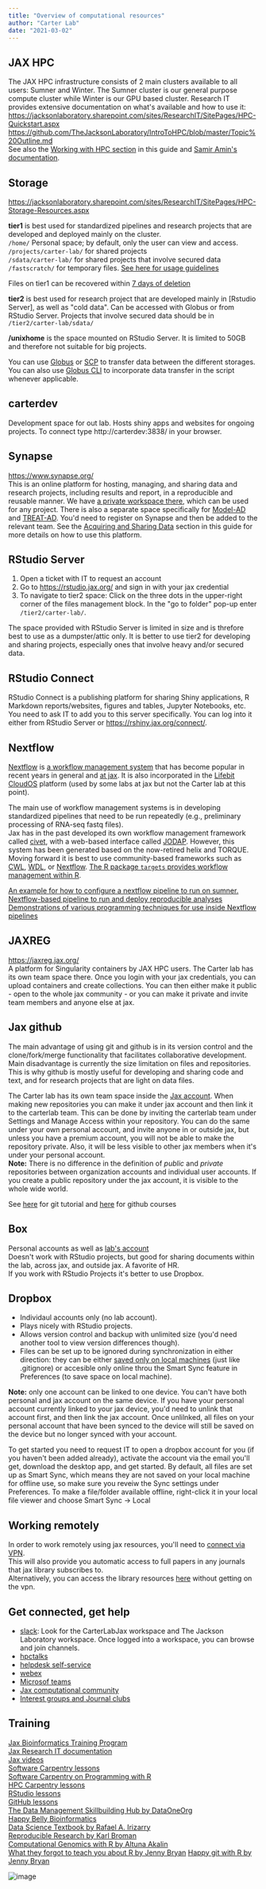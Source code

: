 ```yaml
---
title: "Overview of computational resources"
author: "Carter Lab"
date: "2021-03-02"
---
```




## JAX HPC
The JAX HPC infrastructure consists of 2 main clusters available to all users: Sumner and Winter.  The Sumner cluster is our general purpose compute cluster while Winter is our GPU based cluster.
Research IT provides extensive documentation on what's available and how to use it:  
https://jacksonlaboratory.sharepoint.com/sites/ResearchIT/SitePages/HPC-Quickstart.aspx  
https://github.com/TheJacksonLaboratory/IntroToHPC/blob/master/Topic%20Outline.md  
See also the [Working with HPC section](Working_with_hpc.html) in this guide and [Samir Amin's documentation](https://sumner.verhaaklab.com/).

## Storage
https://jacksonlaboratory.sharepoint.com/sites/ResearchIT/SitePages/HPC-Storage-Resources.aspx
  
**tier1** is best used for standardized pipelines and research projects that are developed and deployed mainly on the cluster.  
`/home/` Personal space; by default, only the user can view and access.  
`/projects/carter-lab/` for shared projects  
`/sdata/carter-lab/` for shared projects that involve secured data  
`/fastscratch/` for temporary files. [See here for usage guidelines](https://jacksonlaboratory.sharepoint.com/sites/ResearchIT/SitePages/Fastscratch-Guidelines-and-Usage.aspx)

Files on tier1 can be recovered within [7 days of deletion](https://jacksonlaboratory.sharepoint.com/sites/ResearchIT/SitePages/Recovering-Data-from-the-.snapshot-Directory.aspx)  

**tier2** is best used for research project that are developed mainly in [Rstudio Server], as well as "cold data". Can be accessed with Globus or from RStudio Server. Projects that involve secured data should be in `/tier2/carter-lab/sdata/`

**/unixhome** is the space mounted on RStudio Server. It is limited to 50GB and therefore not suitable for big projects.

You can use [Globus](https://jacksonlaboratory.sharepoint.com/sites/ResearchIT/SitePages/Globus-Data-Transfers.aspx) or [SCP](https://haydenjames.io/linux-securely-copy-files-using-scp/) to transfer data between the different storages. You can also use [Globus CLI](https://docs.globus.org/cli/quickstart/) to incorporate data transfer in the script whenever applicable.  

## carterdev
Development space for out lab. Hosts shiny apps and websites for ongoing projects. To connect type http://carterdev:3838/ in your browser.

## Synapse
https://www.synapse.org/  
This is an online platform for hosting, managing, and sharing data and research projects, including results and report, in a reproducible and reusable manner. We have [a private workspace there](https://www.synapse.org/#!Synapse:syn23573590/wiki/), which can be used for any project. There is also a separate space specifically for [Model-AD](https://www.synapse.org/#!Synapse:syn7419026/wiki/586126) and [TREAT-AD](https://www.synapse.org/#!Synapse:syn21532474). You'd need to register on Synapse and then be added to the relevant team. See the [Acquiring and Sharing Data](Acquiring_and_sharing_data.html) section in this guide for more details on how to use this platform. 

## RStudio Server

1. Open a ticket with IT to request an account
2. Go to https://rstudio.jax.org/ and sign in with your jax credential  
3. To navigate to tier2 space: Click on the three dots in the upper-right corner of the files management block. In the "go to folder" pop-up enter `/tier2/carter-lab/`.  

The space provided with RStudio Server is limited in size and is threfore best to use as a dumpster/attic only. It is better to use tier2 for developing and sharing projects, especially ones that involve heavy and/or secured data.

## RStudio Connect
RStudio Connect is a publishing platform for sharing Shiny applications, R Markdown reports/websites, figures and tables, Jupyter Notebooks, etc.
You need to ask IT to add you to this server specifically. You can log into it either from RStudio Server or https://rshiny.jax.org/connect/.

## Nextflow
[Nextflow](https://www.nextflow.io/) is [a workflow management system](https://www.biorxiv.org/content/10.1101/2020.08.04.236208v1.full) that has become popular in recent years in general and [at jax](https://github.com/lifebit-ai/jax-tutorial). It is also incorporated in the [Lifebit CloudOS](https://jacksonlaboratory.sharepoint.com/sites/CloudOS) platform (used by some labs at jax but not the Carter lab at this point).

The main use of workflow management systems is in developing standardized pipelines that need to be run repeatedly (e.g., preliminary processing of RNA-seq fastq files).  
Jax has in the past developed its own workflow management framework called [civet](https://github.com/TheJacksonLaboratory/civet), with a web-based interface called [JODAP](https://bitbucket.jax.org/projects/CIV/repos/wiki/browse/home.md). However, this system has been generated based on the now-retired helix and TORQUE. Moving forward it is best to use community-based frameworks such as [CWL](https://www.commonwl.org/), [WDL](https://openwdl.org/), or [Nextflow](https://www.nextflow.io/). [The R package `targets` provides workflow management within R](https://books.ropensci.org/targets/).

[An example for how to configure a nextflow pipeline to run on sumner.](https://bitbucket.jax.org/users/peera/repos/prepare_genome/browse/nextflow.config)  
[Nextflow-based pipeline to run and deploy reproducible analyses](https://github.com/grst/universal_analysis_pipeline)  
[Demonstrations of various programming techniques for use inside Nextflow pipelines](https://github.com/stevekm/nextflow-demos)  

## JAXREG
https://jaxreg.jax.org/  
A platform for Singularity containers by JAX HPC users. The Carter lab has its own team space there. Once you login with your jax credentials, you can upload containers and create collections. You can then either make it public - open to the whole jax community - or you can make it private and invite team members and anyone else at jax.

## Jax github
The main advantage of using git and github is in its version control and the clone/fork/merge functionality that facilitates collaborative development. Main disadvantage is currently the size limitation on files and repositories. This is why github is mostly useful for developing and sharing code and text, and for research projects that are light on data files. 

The Carter lab has its own team space inside the [Jax account](https://github.com/TheJacksonLaboratory). When making new repositories you can make it under jax account and then link it to the carterlab team. This can be done by inviting the carterlab team under Settings and Manage Access within your repository. You can do the same under your own personal account, and invite anyone in or outside jax, but unless you have a premium account, you will not be able to make the repository private. Also, it will be less visible to other jax members when it's under your personal account.  
**Note:** There is no difference in the definition of *public* and *private* repositories between organization accounts and individual user accounts. If you create a public repository under the jax account, it is visible to the whole wide world.   

See [here](https://git-scm.com/book/en/v2) for git tutorial and [here](https://lab.github.com/) for github courses

## Box
Personal accounts as well as [lab's account](https://thejacksonlaboratory.ent.box.com/folder/49919058619)  
Doesn't work with RStudio projects, but good for sharing documents within the lab, across jax, and outside jax. A favorite of HR.  
If you work with RStudio Projects it's better to use Dropbox.    

## Dropbox 

* Individaul accounts only (no lab account).  
* Plays nicely with RStudio projects.  
* Allows version control and backup with unlimited size (you'd need another tool to view version differences though).  
* Files can be set up to be ignored during synchronization in either direction: they can be either [saved only on local machines](https://help.dropbox.com/files-folders/restore-delete/ignored-files) (just like .gitignore) or accesible only online throu the Smart Sync feature in Preferences (to save space on local machine).   

**Note:** only one account can be linked to one device. You can't have both personal and jax account on the same device. If you have your personal account currently linked to your jax device, you'd need to unlink that account first, and then link the jax account. Once unlilnked, all files on your personal account that have been synced to the device will still be saved on the device but no longer synced with your account.  

To get started you need to request IT to open a dropbox account for you (if you haven't been added already), activate the account via the email you'll get, download the desktop app, and get started. By default, all files are set up as Smart Sync, which means they are not saved on your local machine for offline use, so make sure you reveiw the Sync settings under Preferences. To make a file/folder available offline, right-click it in your local file viewer and choose Smart Sync -> Local

## Working remotely
In order to work remotely using jax resources, you'll need to [connect via VPN](https://jacksonlaboratory.sharepoint.com/sites/DigitalWorkspace/SitePages/How-To-Use-VPN.aspx).   
This will also provide you automatic access to full papers in any journals that jax library subscribes to.  
Alternatively, you can access the library resources [here](https://login.ezproxy.jax.org/login) without getting on the vpn. 

## Get connected, get help

* [slack](https://jacksonlaboratory.sharepoint.com/sites/IT/SitePages/How-to-use-Slack.aspx): Look for the CarterLabJax workspace and The Jackson Laboratory workspace. Once logged into a workspace, you can browse and join channels.  
* [hpctalks](https://hpctalk.jax.org/)
* [helpdesk self-service](https://jax.service-now.com/jax)
* [webex](https://jacksonlaboratory.sharepoint.com/sites/IT/SitePages/Webex-Meetings-Introduction.aspx)
* [Microsof teams](https://jacksonlaboratory.sharepoint.com/sites/DigitalWorkspace/SitePages/Teams-and-Office-365-Groups.aspx)
* [Jax computational community](https://jacksonlaboratory.sharepoint.com/sites/ComputationalCommunity?CT=1568310418608&OR=OWA-NT&CID=be6f5659-d728-0441-53b8-d1f0e03afba6)
* [Interest groups and Journal clubs](https://jacksonlaboratory.sharepoint.com/:x:/r/sites/ResearchResources/_layouts/15/Doc.aspx?sourcedoc=%7B3C15F833-3032-4560-831B-D6F02A6E6757%7D&file=Interest%20Groups%20and%20Journal%20Clubs%2009.2020.xlsx&action=default&mobileredirect=true&DefaultItemOpen=1)

## Training
[Jax Bioinformatics Training Program](https://jacksonlaboratory.sharepoint.com/sites/JAXBioinformaticsTrainingProgram)  
[Jax Research IT documentation](https://jacksonlaboratory.sharepoint.com/sites/ResearchIT/SitePages/Documentation.aspx)  
[Jax videos](http://jaxbhflash02.jax.org/index/default.aspx)   
[Software Carpentry lessons](https://carpentries.org/community-lessons/)  
[Software Carpentry on Programming with R](https://swcarpentry.github.io/r-novice-inflammation/)  
[HPC Carpentry lessons](https://www.hpc-carpentry.org/)  
[RStudio lessons](https://education.rstudio.com/)  
[GitHub lessons](https://lab.github.com/)  
[The Data Management Skillbuilding Hub by DataOneOrg](https://dataoneorg.github.io/Education/)  
[Happy Belly Bioinformatics](https://astrobiomike.github.io/)  
[Data Science Textbook by Rafael A. Irizarry](https://rafalab.github.io/dsbook/)  
[Reproducible Research by Karl Broman](https://kbroman.org/steps2rr/)  
[Computational Genomics with R by Altuna Akalin](https://compgenomr.github.io/book/)  
[What they forgot to teach you about R by Jenny Bryan](https://rstats.wtf/)
[Happy git with R by Jenny Bryan](https://happygitwithr.com/)

![image](images/googling.jpg)
